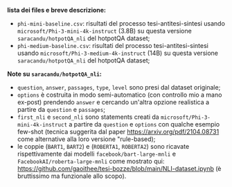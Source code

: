 **lista dei files e breve descrizione:**
- `phi-mini-baseline.csv`: risultati del processo tesi-antitesi-sintesi usando `microsoft/Phi-3-mini-4k-instruct` (3.8B) su questa versione `saracandu/hotpotQA_nli` del hotpotQA dataset;
- `phi-medium-baseline.csv`: risultati del processo tesi-antitesi-sintesi usando `microsoft/Phi-3-medium-4k-instruct` (14B) su questa versione `saracandu/hotpotQA_nli` del hotpotQA dataset;


**Note su `saracandu/hotpotQA_nli`:**
- `question`, `answer`, `passages`, `type`, `level` sono presi dal dataset originale;
- `options` è costruita in modo semi-automatico (con controllo mio a mano ex-post) prendendo `answer` e cercando un'altra opzione realistica a partire da `question` e `passages`;
- `first_nli` e `second_nli` sono statements creati da `microsoft/Phi-3-mini-4k-instruct` a partire da `question` e `options` con qualche esempio few-shot (tecnica suggerita dal paper https://arxiv.org/pdf/2104.08731 come alternative alla loro versione "rule-based);
- le coppie (`BART1`, `BART2`) e (`ROBERTA1`, `ROBERTA2`) sono ricavate rispettivamente dai modelli `facebook/bart-large-mnli` e `FacebookAI/roberta-large-mnli` come mostrato qui: https://github.com/gaoithee/tesi-bozze/blob/main/NLI-dataset.ipynb (è bruttissimo ma funzionale allo scopo).


